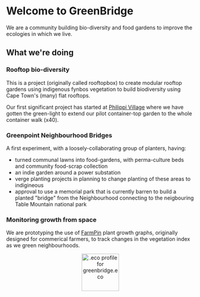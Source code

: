 # Welcome to GreenBridge

We are a community building bio-diversity and food gardens to improve the ecologies in which we live.

## What we're doing

### Rooftop bio-diversity

This is a project (originally called rooftopbox) to create modular rooftop gardens using indigenous fynbos vegetation to build biodiversity using Cape Town's (many) flat rooftops.

Our first significant project has started at [Philippi Village](http://www.philippivillage.co.za/) where we have gotten the green-light to extend our pilot container-top garden to the whole container walk (x40).

### Greenpoint Neighbourhood Bridges

A first experiment, with a loosely-collaborating group of planters, having:
 - turned communal lawns into food-gardens, with perma-culture beds and community food-scrap collection
 - an indie garden around a power substation
 - verge planting projects in planning to change planting of these areas to indigineous
 - approval to use a memorial park that is currently barren to build a planted "bridge" from the Neighbourhood connecting to the neigbouring Table Mountain national park
 
### Monitoring growth from space

We are prototyping the use of [FarmPin](https://land.farmpin.com) plant growth graphs, originally designed for commerical farmers, to track changes in the vegetation index as we green neighbourhoods.

<center>
<a href="https://profiles.eco/greenbridge?ref=tm" rel="noopener">
	<img class="eco-trustmark" alt=".eco profile for greenbridge.eco" src="https://trust.profiles.eco/greenbridge/eco-button.svg?color=%239F1744" width=100 height=100>
</a></center>
